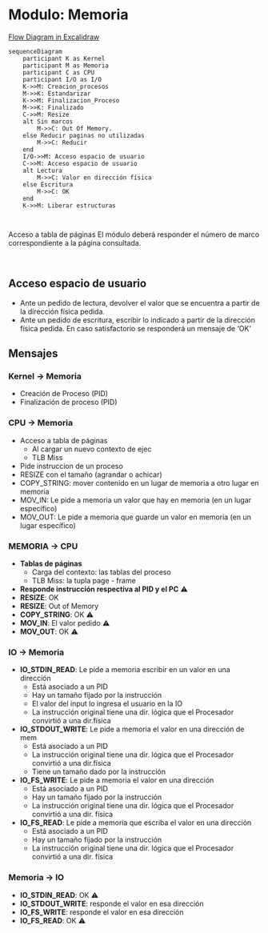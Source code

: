 # Modulo: Memoria

[Flow Diagram in Excalidraw](https://excalidraw.com/#json=pMMFoJYgLZq-1pSoHoZAo,GCkuFE6URd4-p3LDT1O6Ww)

```mermaid
sequenceDiagram
    participant K as Kernel
    participant M as Memoria
    participant C as CPU
    participant I/O as I/O
    K->>M: Creacion_procesos
    M->>K: Estandarizar 
    K->>M: Finalizacion_Proceso
    M->>K: Finalizado 
    C->>M: Resize
    alt Sin marcos
        M->>C: Out Of Memory.
    else Reducir paginas no utilizadas
        M->>C: Reducir
    end
    I/O->>M: Acceso espacio de usuario
    C->>M: Acceso espacio de usuario
    alt Lectura
        M->>C: Valor en dirección física
    else Escritura
        M->>C: OK
    end
    K->>M: Liberar estructuras 
    
    
```

Acceso a tabla de páginas
El módulo deberá responder el número de marco correspondiente a la página consultada.

<br>

## Acceso espacio de usuario

* Ante un pedido de lectura, devolver el valor que se encuentra a partir de la dirección física
pedida.
* Ante un pedido de escritura, escribir lo indicado a partir de la dirección física pedida. En caso
satisfactorio se responderá un mensaje de ‘OK’

## Mensajes

### Kernel → Memoria
- Creación de Proceso (PID)
- Finalización de proceso (PID)

### CPU → Memoria
- Acceso a tabla de páginas
	- Al cargar un nuevo contexto de ejec
	- TLB Miss
- Pide instruccion de un proceso
- RESIZE con el tamaño (agrandar o achicar)
- COPY_STRING: mover contenido en un lugar de memoria a otro lugar en memoria
- MOV_IN: Le pide a memoria un valor que hay en memoria (en un lugar específico)
- MOV_OUT: Le pide a memoria que guarde un valor en memoria (en un lugar específico)

### MEMORIA → CPU
 - **Tablas de páginas**
	 - Carga del contexto: las tablas del proceso
	 - TLB Miss: la tupla page - frame
 - **Responde instrucción respectiva al PID y el PC** ⚠️
 - **RESIZE**: OK
 - **RESIZE**: Out of Memory
 - **COPY_STRING**: OK ⚠️
 - **MOV_IN**: El valor pedido ⚠️
 - **MOV_OUT**: OK ⚠️

### IO → Memoria

- **IO_STDIN_READ**: Le pide a memoria escribir en un valor en una dirección
	- Está asociado a un PID
	- Hay un tamaño fijado por la instrucción
	- El valor del input lo ingresa el usuario en la IO
	- La instrucción original tiene una dir. lógica que el Procesador convirtió a una dir.física
- **IO_STDOUT_WRITE**: Le pide a  memoria el valor en una dirección de mem
	- Está asociado a un PID
	- La instrucción original tiene una dir. lógica que el Procesador convirtió a una dir.física
	- Tiene un tamaño dado por la instrucción
- **IO_FS_WRITE**: Le pide a memoria el valor en una dirección
	- Está asociado a un PID
	- Hay un tamaño fijado por la instrucción
	- La instrucción original tiene una dir. lógica que el Procesador convirtió a una dir. física
- **IO_FS_READ**: Le pide a memoria que escriba el valor en una dirección
	- Está asociado a un PID
	- Hay un tamaño fijado por la instrucción
	- La instrucción original tiene una dir. lógica que el Procesador convirtió a una dir. física

### Memoria → IO

- **IO_STDIN_READ**: OK ⚠️
- **IO_STDOUT_WRITE**: responde el valor en esa dirección
- **IO_FS_WRITE**: responde el valor en esa dirección
- **IO_FS_READ**: OK ⚠️